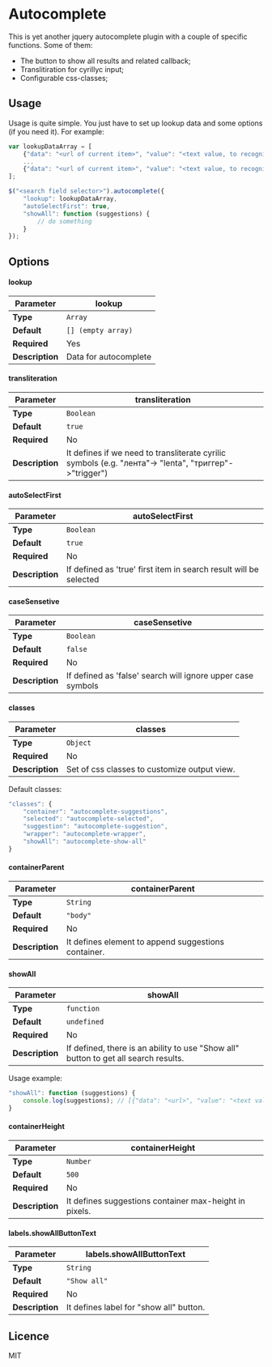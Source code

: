 Autocomplete
============
This is yet another jquery autocomplete plugin with a couple of specific functions. 
Some of them:

- The button to show all results and related callback;
- Translitiration for cyrillyc input;
- Configurable css-classes;

## Usage

Usage is quite simple. You just have to set up lookup data and some options (if you need it).
For example:

```javascript
var lookupDataArray = [
    {"data": "<url of current item>", "value": "<text value, to recognize current search item>"},
    ...
    {"data": "<url of current item>", "value": "<text value, to recognize current search item>"}
];

$("<search field selector>").autocomplete({
    "lookup": lookupDataArray,
    "autoSelectFirst": true,
    "showAll": function (suggestions) {
        // do something
    }
});
```

## Options

#### lookup

|**Parameter**|lookup|
| - | - |
|**Type**|`Array`|
|**Default**|`[] (empty array)`|
|**Required**|Yes|
|**Description**|Data for autocomplete|


#### transliteration
|**Parameter**|transliteration|
| - | - |
|**Type**|`Boolean`|
|**Default**|`true`|
|**Required**|No|
|**Description**|It defines if we need to transliterate cyrilic symbols (e.g. "лента"-> "lenta", "триггер"->"trigger")|

#### autoSelectFirst

|**Parameter**|autoSelectFirst|
|-|-|
|**Type**|`Boolean`|
|**Default**|`true`|
|**Required**|No|
|**Description**|If defined as 'true' first item in search result will be selected |

#### caseSensetive

|**Parameter**|caseSensetive|
|-|-|
|**Type**|`Boolean`|
|**Default**|`false`|
|**Required**|No|
|**Description**|If defined as 'false' search will ignore upper case symbols |

#### classes

|**Parameter**|classes|
|-|-|
|**Type**|`Object`|
|**Required**|No|
|**Description**|Set of css classes to customize output view.|

Default classes:
```js
"classes": {
    "container": "autocomplete-suggestions",
    "selected": "autocomplete-selected",
    "suggestion": "autocomplete-suggestion",
    "wrapper": "autocomplete-wrapper",
    "showAll": "autocomplete-show-all"
}
```

#### containerParent

|**Parameter**|**containerParent**|
|-------------|---------------|
|**Type**|`String`|
|**Default**|`"body"`|
|**Required**|No|
|**Description**|It defines element to append suggestions container.|

#### showAll

|**Parameter**|showAll|
|-|-|
|**Type**|`function`|
|**Default**|`undefined`|
|**Required**|No|
|**Description**|If defined, there is an ability to use "Show all" button to get all search results.|

Usage example:
```js
"showAll": function (suggestions) {
    console.log(suggestions); // [{"data": "<url>", "value": "<text value>"}, ... {...}]
}
```

#### containerHeight

|**Parameter**|containerHeight|
|-|-|
|**Type**|`Number`|
|**Default**|`500`|
|**Required**|No|
|**Description**|It defines suggestions container max-height in pixels. |

#### labels.showAllButtonText

|**Parameter**|labels.showAllButtonText|
|-|-|
|**Type**|`String`|
|**Default**|`"Show all"`|
|**Required**|No|
|**Description**|It defines label for "show all" button. |

## Licence

MIT
